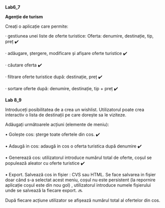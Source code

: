 **Lab6_7**

**Agenție de turism**


Creați o aplicație care permite:


· gestiunea unei liste de oferte turistice: Oferta: denumire, destinație, tip, preț ✔️


· adăugare, ștergere, modificare și afișare oferte turistice ✔️


· căutare oferta ✔️


· filtrare oferte turistice după: destinație, preț ✔️


· sortare oferte după: denumire, destinație, tip + preț ✔️

**Lab 8_9**

Introduceți posibilitatea de a crea un wishlist. Utilizatorul poate crea interactiv o lista de destinații pe care dorește sa le viziteze.


Adăugați următoarele acțiuni (elemente de meniu):


• Golește cos: șterge toate ofertele din cos. ✔️


• Adaugă in cos: adaugă in cos o oferta turistica după denumire ✔️


• Generează cos: utilizatorul introduce numărul total de oferte, coșul se populează aleator cu oferte turistice ✔️


• Export. Salvează cos in fișier : CVS sau HTML. Se face salvarea in fișier doar când s-a selectat acest meniu, coșul nu este persistent (la repornire aplicație coșul este din nou gol) , utilizatorul introduce numele fișierului unde se salvează la fiecare export. 🔜


 După fiecare acțiune utilizator se afișează numărul total al ofertelor din cos.

